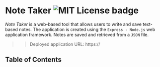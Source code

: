 # Note Taker ![MIT License badge](https://camo.githubusercontent.com/302a0a2a90397c2fc68f3838a6c9b9cebec684d041d250065a05bebab1412cd7/68747470733a2f2f696d672e736869656c64732e696f2f62616467652f4c6963656e73652d4d49542d726564)

_Note Taker_ is a web-based tool that allows users to write and save text-based notes. The application is created using the `Express - Node.js` web application framework. Notes are saved and retrieved from a `JSON` file.

>>Deployed application URL: https://

## Table of Contents
